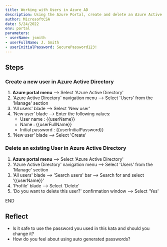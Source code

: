 ```yaml
---
title: Working with Users in Azure AD
description: Using the Azure Portal, create and delete an Azure Active Directory User
author: MicrosoftCSA
date: 5/24/2022
env: portal
parameters:
- userName: jsmith
- userFullName: J. Smith
- userInitialPassword: SecurePassword123!
---
```


## Steps

### Create a new user in Azure Active Directory

1. **Azure portal menu** --> Select 'Azure Active Directory'
2. 'Azure Active Directory' navigation menu --> Select 'Users' from the 'Manage' section
3. 'All users' blade --> Select 'New user'
4. 'New user' blade --> Enter the following values:
   - User name : {{userName}}
   - Name : {{userFullName}}
   - Initial password : {{userInitialPassword}}
5. 'New user' blade --> Select 'Create'

### Delete an existing User in Azure Active Directory

1. **Azure portal menu** --> Select 'Azure Active Directory'
2. 'Azure Active Directory' navigation menu --> Select 'Users' from the 'Manage' section
3. 'All users' blade --> 'Search users' bar --> Search for and select '{{userName}}'
4. 'Profile' blade --> Select 'Delete'
5. 'Do you want to delete this user?' confirmation window --> Select 'Yes'

END

## Reflect

- Is it safe to use the password you used in this kata and should you change it?
- How do you feel about using auto generated passwords?
